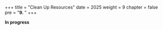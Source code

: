 +++
title = "Clean Up Resources"
date = 2025
weight = 9
chapter = false
pre = "<b>9. </b>"
+++

**In progress**
